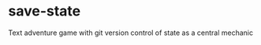 save-state
==========

Text adventure game with git version control of state as a central mechanic

